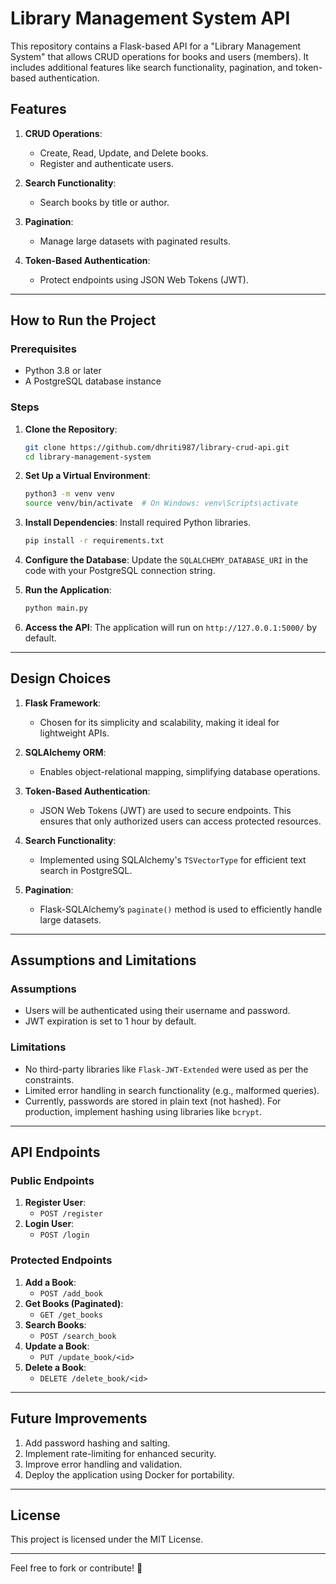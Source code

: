 # Library Management System API

This repository contains a Flask-based API for a "Library Management System" that allows CRUD operations for books and users (members). It includes additional features like search functionality, pagination, and token-based authentication.

## Features

1. **CRUD Operations**:

   - Create, Read, Update, and Delete books.
   - Register and authenticate users.

2. **Search Functionality**:

   - Search books by title or author.

3. **Pagination**:

   - Manage large datasets with paginated results.

4. **Token-Based Authentication**:
   - Protect endpoints using JSON Web Tokens (JWT).

---

## How to Run the Project

### Prerequisites

- Python 3.8 or later
- A PostgreSQL database instance

### Steps

1. **Clone the Repository**:

   ```bash
   git clone https://github.com/dhriti987/library-crud-api.git
   cd library-management-system
   ```

2. **Set Up a Virtual Environment**:

   ```bash
   python3 -m venv venv
   source venv/bin/activate  # On Windows: venv\Scripts\activate
   ```

3. **Install Dependencies**:
   Install required Python libraries.

   ```bash
   pip install -r requirements.txt
   ```

4. **Configure the Database**:
   Update the `SQLALCHEMY_DATABASE_URI` in the code with your PostgreSQL connection string.

5. **Run the Application**:

   ```bash
   python main.py
   ```

6. **Access the API**:
   The application will run on `http://127.0.0.1:5000/` by default.

---

## Design Choices

1. **Flask Framework**:
   - Chosen for its simplicity and scalability, making it ideal for lightweight APIs.
2. **SQLAlchemy ORM**:
   - Enables object-relational mapping, simplifying database operations.
3. **Token-Based Authentication**:
   - JSON Web Tokens (JWT) are used to secure endpoints. This ensures that only authorized users can access protected resources.
4. **Search Functionality**:

   - Implemented using SQLAlchemy's `TSVectorType` for efficient text search in PostgreSQL.

5. **Pagination**:
   - Flask-SQLAlchemy’s `paginate()` method is used to efficiently handle large datasets.

---

## Assumptions and Limitations

### Assumptions

- Users will be authenticated using their username and password.
- JWT expiration is set to 1 hour by default.

### Limitations

- No third-party libraries like `Flask-JWT-Extended` were used as per the constraints.
- Limited error handling in search functionality (e.g., malformed queries).
- Currently, passwords are stored in plain text (not hashed). For production, implement hashing using libraries like `bcrypt`.

---

## API Endpoints

### Public Endpoints

1. **Register User**:
   - `POST /register`
2. **Login User**:
   - `POST /login`

### Protected Endpoints

1. **Add a Book**:
   - `POST /add_book`
2. **Get Books (Paginated)**:
   - `GET /get_books`
3. **Search Books**:
   - `POST /search_book`
4. **Update a Book**:
   - `PUT /update_book/<id>`
5. **Delete a Book**:
   - `DELETE /delete_book/<id>`

---

## Future Improvements

1. Add password hashing and salting.
2. Implement rate-limiting for enhanced security.
3. Improve error handling and validation.
4. Deploy the application using Docker for portability.

---

## License

This project is licensed under the MIT License.

---

Feel free to fork or contribute! 🎉
